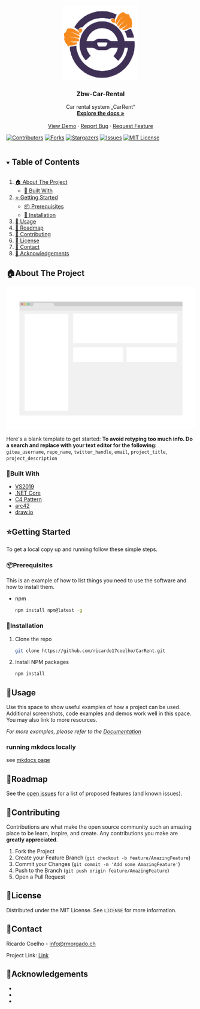<!-- PROJECT LOGO -->
<br />
<p align="center">
  <a href="https://git.d80.ch/rmorgado/README-Template-Markdown-01">
    <img src="images/car-rental-logo.png" alt="Logo" width="200" height="200">
  </a>

  <h3 align="center">Zbw-Car-Rental</h3>

  <p align="center">
    Car rental system „CarRent“
    <br />
    <a href="https://ricardo17coelho.github.io/CarRent/"><strong>Explore the docs »</strong></a>
    <br />
    <br />
    <a href="https://github.com/ricardo17coelho/CarRent">View Demo</a>
    ·
    <a href="https://github.com/ricardo17coelho/CarRent/issues">Report Bug</a>
    ·
    <a href="https://github.com/ricardo17coelho/CarRent/issues">Request Feature</a>
  </p>
</p>


<!-- PROJECT SHIELDS -->
<!--
*** I'm using markdown "reference style" links for readability.
*** Reference links are enclosed in brackets [ ] instead of parentheses ( ).
*** See the bottom of this document for the declaration of the reference variables
*** for contributors-url, forks-url, etc. This is an optional, concise syntax you may use.
*** https://www.markdownguide.org/basic-syntax/#reference-style-links
-->
[![Contributors][contributors-shield]][contributors-url]
[![Forks][forks-shield]][forks-url]
[![Stargazers][stars-shield]][stars-url]
[![Issues][issues-shield]][issues-url]
[![MIT License][license-shield]][license-url]


<!-- TABLE OF CONTENTS -->
<details open="open">
  <summary><h2 style="display: inline-block">Table of Contents</h2></summary>
  <ol>
    <li>
      <a href="#about-the-project">🏠 About The Project</a>
      <ul>
        <li><a href="#built-with">📍 Built With</a></li>
      </ul>
    </li>
    <li>
      <a href="#getting-started">⭐ Getting Started</a>
      <ul>
        <li><a href="#prerequisites">📦 Prerequisites</a></li>
        <li><a href="#installation">🔧 Installation</a></li>
      </ul>
    </li>
    <li><a href="#usage">🚀 Usage</a></li>
    <li><a href="#roadmap">🚩 Roadmap</a></li>
    <li><a href="#contributing">🤝 Contributing</a></li>
    <li><a href="#license">📝 License</a></li>
    <li><a href="#contact">📧 Contact</a></li>
    <li><a href="#acknowledgements">📌 Acknowledgements</a></li>
  </ol>
</details>



<!-- ABOUT THE PROJECT -->
## 🏠About The Project

[![Product Name Screen Shot][product-screenshot]][project-url]

Here's a blank template to get started:
**To avoid retyping too much info. Do a search and replace with your text editor for the following:**
`gitea_username`, `repo_name`, `twitter_handle`, `email`, `project_title`, `project_description`


### 📍Built With

* [VS2019](https://visualstudio.microsoft.com/de/downloads/)
* [.NET Core](https://dotnet.microsoft.com/download)
* [C4 Pattern](https://c4model.com/)
* [arc42](https://arc42.org/)
* [draw.io](https://app.diagrams.net/)



<!-- GETTING STARTED -->
## ⭐Getting Started

To get a local copy up and running follow these simple steps.

### 📦Prerequisites

This is an example of how to list things you need to use the software and how to install them.
* npm
  ```sh
  npm install npm@latest -g
  ```

### 🔧Installation

1. Clone the repo
   ```sh
   git clone https://github.com/ricardo17coelho/CarRent.git
   ```
2. Install NPM packages
   ```sh
   npm install
   ```



<!-- USAGE EXAMPLES -->
## 🚀Usage

Use this space to show useful examples of how a project can be used. Additional screenshots, code examples and demos work well in this space. You may also link to more resources.

_For more examples, please refer to the [Documentation][docs-url]_

### running mkdocs locally
see [mkdocs page](https://www.mkdocs.org/getting-started/)


<!-- ROADMAP -->
## 🚩Roadmap

See the [open issues][issues-url] for a list of proposed features (and known issues).



<!-- CONTRIBUTING -->
## 🤝Contributing

Contributions are what make the open source community such an amazing place to be learn, inspire, and create. Any contributions you make are **greatly appreciated**.

1. Fork the Project
2. Create your Feature Branch (`git checkout -b feature/AmazingFeature`)
3. Commit your Changes (`git commit -m 'Add some AmazingFeature'`)
4. Push to the Branch (`git push origin feature/AmazingFeature`)
5. Open a Pull Request



<!-- LICENSE -->
## 📝License

Distributed under the MIT License. See `LICENSE` for more information.



<!-- CONTACT -->
## 📧Contact

Ricardo Coelho - info@rmorgado.ch

Project Link: [Link][project-url]



<!-- ACKNOWLEDGEMENTS -->
## 📌Acknowledgements

* []()
* []()
* []()

<!-- MARKDOWN LINKS & IMAGES -->
<!-- https://www.markdownguide.org/basic-syntax/#reference-style-links -->
[product-screenshot]: images/screenshot.png
[docs-url]: https://ricardo17coelho.github.io/CarRent/
[project-url]: https://github.com/ricardo17coelho/CarRent
[license-shield]: https://img.shields.io/github/license/ricardo17coelho/CarRent.svg?style=for-the-badge
[license-url]: https://github.com/ricardo17coelho/CarRent/blob/master/LICENSE.txt
[contributors-shield]: https://img.shields.io/github/contributors/ricardo17coelho/CarRent.svg?style=for-the-badge
[contributors-url]: https://github.com/ricardo17coelho/CarRent/graphs/contributors
[forks-shield]: https://img.shields.io/github/forks/ricardo17coelho/CarRent.svg?style=for-the-badge
[forks-url]: https://github.com/ricardo17coelho/CarRent/network/members
[stars-shield]: https://img.shields.io/github/stars/ricardo17coelho/CarRent.svg?style=for-the-badge
[stars-url]: https://github.com/ricardo17coelho/CarRent/stargazers
[issues-shield]: https://img.shields.io/github/issues/ricardo17coelho/CarRent.svg?style=for-the-badge
[issues-url]: https://github.com/ricardo17coelho/CarRent/issues